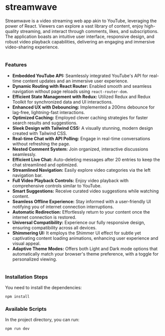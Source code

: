 # streamwave

Streamwave is a video streaming web app akin to YouTube, leveraging the power of React. Viewers can explore a vast library of content, enjoy high-quality streaming, and interact through comments, likes, and subscriptions. The application boasts an intuitive user interface, responsive design, and robust video playback capabilities, delivering an engaging and immersive video-sharing experience.

#

### Features

- **Embedded YouTube API:** Seamlessly integrated YouTube's API for real-time content updates and an immersive user experience.
- **Dynamic Routing with React Router:** Enabled smooth and seamless navigation without page reloads using `react-router-dom`.
- **Efficient State Management with Redux:** Utilized Redux and Redux Toolkit for synchronized data and UI interactions.
- **Enhanced UX with Debouncing:** Implemented a 200ms debounce for lag-free, lightning-fast interactions.
- **Optimized Caching:** Employed clever caching strategies for faster search results and suggestions.
- **Sleek Design with Tailwind CSS:** A visually stunning, modern design created with Tailwind CSS.
- **Real-time Chat with API Polling:** Engage in real-time conversations without refreshing the page.
- **Nested Comment System:** Join organized, interactive discussions seamlessly.
- **Efficient Live Chat:** Auto-deleting messages after 20 entries to keep the chat streamlined and optimized.
- **Streamlined Navigation:** Easily explore video categories via the left navigation bar.
- **Full Video Playback Controls:** Enjoy video playback with comprehensive controls similar to YouTube.
- **Smart Suggestions:** Receive curated video suggestions while watching content.
- **Seamless Offline Experience:** Stay informed with a user-friendly UI notifying you of internet connection interruptions.
- **Automatic Redirection:** Effortlessly return to your content once the internet connection is restored.
- **Universal Compatibility:** Experience our fully responsive design, ensuring compatibility across all devices.
- **Shimmering UI:** It employs the Shimmer UI effect for subtle yet captivating content loading animations, enhancing user experience and visual appeal.
- **Adaptive Theme Modes:** Offers both Light and Dark mode options that automatically match your browser's theme preference, with a toggle for personalized viewing.

#

### Installation Steps

You need to install the dependencies:

```
npm install
```

### Available Scripts

In the project directory, you can run:

```
npm run dev
```
